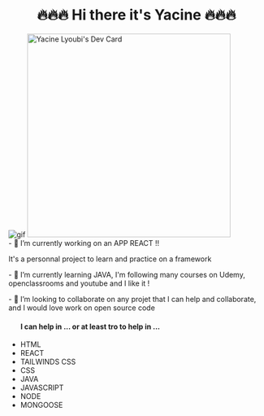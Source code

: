 ### <h1 align='center'>🔥🔥🔥 Hi there it's Yacine 🔥🔥🔥</h1>

<div>
      <img src="https://media3.giphy.com/media/26tn33aiTi1jkl6H6/giphy.gif?cid=790b76114edc79bf4b22ad8bbc60effa5012599a41c690af&rid=giphy.gif&ct=g" alt="gif"/>
      <a href="https://app.daily.dev/yacine_21"><img src="https://api.daily.dev/devcards/7a7698e5b6974529a4fbc5caa173756c.png?r=d61" width="400" alt="Yacine Lyoubi's Dev Card"/></a>
</div>

<div>
      - 🔭 I’m currently working on an APP REACT  !!
      <p>It's a personnal project to learn and practice on a framework <p/>
           
</div>
<div>
      <p>- 🌱 I’m currently learning JAVA, I'm following many courses on Udemy, openclassrooms and youtube and I like it !</p>      
</div>

<div>
      <p>- 👯 I’m looking to collaborate on any projet that I can help and collaborate, and I would love work on open source code</p>
      <ul>
            <h4>I can help in ... or at least tro to help in ...  </h4>
                  <li>HTML</li>
                  <li>REACT</li>
                  <li>TAILWINDS CSS</li>
                  <li>CSS</li>
                  <li>JAVA</li>
                  <li>JAVASCRIPT</li>
                  <li>NODE</li>
                  <li>MONGOOSE</li>
      </ul>
</div>



<!--
**yacine-21/yacine-21** is a ✨ _special_ ✨ repository because its `README.md` (this file) appears on your GitHub profile.

Here are some ideas to get you started:

- 🔭 I’m currently working on ...
- 🌱 I’m currently learning ...
- 👯 I’m looking to collaborate on ...
- 🤔 I’m looking for help with ...
- 💬 Ask me about ...
- 📫 How to reach me: ...
- 😄 Pronouns: ...
- ⚡ Fun fact: ...
-->
